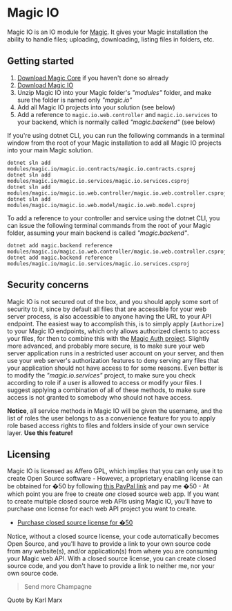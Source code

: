 
# Magic IO

Magic IO is an IO module for [Magic](https://github.com/polterguy/magic). It gives your
Magic installation the ability to handle files; uploading, downloading, listing files in folders,
etc.

## Getting started

1. [Download Magic Core](https://github.com/polterguy/magic/releases) if you haven't done so already
2. [Download Magic IO](https://github.com/polterguy/magic.io/releases)
3. Unzip Magic IO into your Magic folder's _"modules"_ folder, and make sure the folder is named only _"magic.io"_
4. Add all Magic IO projects into your solution (see below)
5. Add a reference to `magic.io.web.controller` and `magic.io.services` to your backend, which is normally called _"magic.backend"_ (see below)

If you're using dotnet CLI, you can run the following commands in a terminal window from the root of your Magic installation
to add all Magic IO projects into your main Magic solution.

```
dotnet sln add modules/magic.io/magic.io.contracts/magic.io.contracts.csproj
dotnet sln add modules/magic.io/magic.io.services/magic.io.services.csproj
dotnet sln add modules/magic.io/magic.io.web.controller/magic.io.web.controller.csproj
dotnet sln add modules/magic.io/magic.io.web.model/magic.io.web.model.csproj
```

To add a reference to your controller and service using the dotnet CLI, you can issue the following terminal
commands from the root of your Magic folder, assuming your main backend is called _"magic.backend"_.

```
dotnet add magic.backend reference modules/magic.io/magic.io.web.controller/magic.io.web.controller.csproj
dotnet add magic.backend reference modules/magic.io/magic.io.services/magic.io.services.csproj
```

## Security concerns

Magic IO is not secured out of the box, and you should apply some sort of security to it, since by default
all files that are accessible for your web server process, is also accessible to anyone having the URL
to your API endpoint. The easiest way to accomplish this, is to simply apply `[Authorize]`
to your Magic IO endpoints, which only allows authorized clients to access your files, for then to combine this
with the [Magic Auth project](https://github.com/polterguy/magic.auth). Slightly more
advanced, and probably more secure, is to make sure your web server application runs in a restricted user account
on your server, and then use your web server's authorization features to deny serving any files that your
application should not have access to for some reasons. Even better is to modify the _"magic.io.services"_
project, to make sure you check according to role if a user is allowed to access or modify your files. I
suggest applying a combination of all of these methods, to make sure access is not granted to somebody who
should not have access.

**Notice**, all service methods in Magic IO will be given the username, and the list of roles the user belongs to
as a convenience feature for you to apply role based access rights to files and folders inside of your own service
layer. **Use this feature!**

## Licensing

Magic IO is licensed as Affero GPL, which implies that you can only use it to create Open Source software - However, a proprietary
enabling license can be obtained for �50 by following [this PayPal link](https://www.paypal.com/cgi-bin/webscr?cmd=_s-xclick&hosted_button_id=MD8B9E2X638QS) and
pay me �50 - At which point you are free to create _one_ closed source web app. If you want to create multiple closed source web APIs using Magic IO, you'll
have to purchase one license for each web API project you want to create.

* [Purchase closed source license for �50](https://www.paypal.com/cgi-bin/webscr?cmd=_s-xclick&hosted_button_id=MD8B9E2X638QS)

Notice, without a closed source license, your code automatically becomes Open Source, and you'll have to provide a link to your own source code from any website(s),
and/or application(s) from where you are consuming your Magic web API. With a closed source license, you can create closed source code, and you don't have to provide
a link to neither me, nor your own source code.

> Send more Champagne

Quote by Karl Marx
